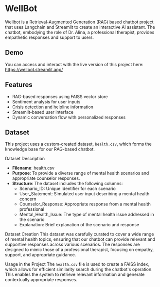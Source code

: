 
# WellBot
Wellbot is a Retrieval-Augmented Generation (RAG) based chatbot project that uses Langchain and Streamlit to create an interactive AI assistant. The chatbot, embodying the role of Dr. Alina, a professional therapist, provides empathetic responses and support to users.

## Demo
You can access and interact with the live version of this project here: 
https://wellbot.streamlit.app/

## Features
- RAG-based responses using FAISS vector store
- Sentiment analysis for user inputs
- Crisis detection and helpline information
- Streamlit-based user interface
- Dynamic conversation flow with personalized responses

## Dataset
This project uses a custom-created dataset, `health.csv`, which forms the knowledge base for our RAG-based chatbot.

Dataset Description
- **Filename**: health.csv
- **Purpose**: To provide a diverse range of mental health scenarios and appropriate counselor responses.
- **Structure**: The dataset includes the following columns:
  - Scenario_ID: Unique identifier for each scenario
  - User_Statement: Simulated user input describing a mental health concern
  - Counselor_Response: Appropriate response from a mental health professional
  - Mental_Health_Issue: The type of mental health issue addressed in the scenario
  - Explanation: Brief explanation of the scenario and response

Dataset Creation
This dataset was carefully curated to cover a wide range of mental health topics, ensuring that our chatbot can provide relevant and supportive responses across various scenarios. The responses are designed to mimic those of a professional therapist, focusing on empathy, support, and appropriate guidance.

Usage in the Project
The `health.csv` file is used to create a FAISS index, which allows for efficient similarity search during the chatbot's operation. This enables the system to retrieve relevant information and generate contextually appropriate responses.
